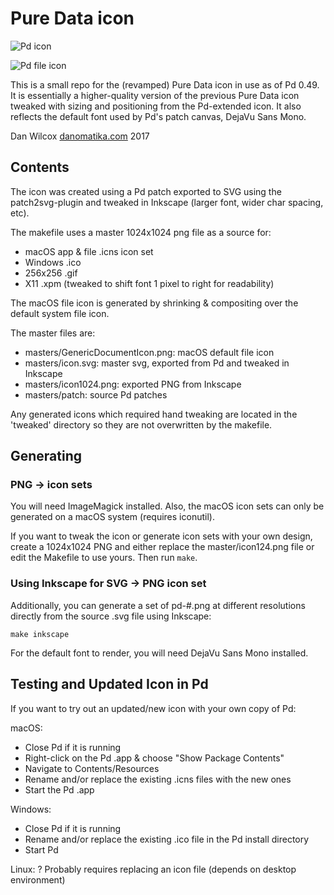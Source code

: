# Pure Data icon

![Pd icon](https://github.com/pure-data/pd-icon/raw/master/masters/icon1024.png)

![Pd file icon](https://github.com/pure-data/pd-icon/raw/master/pd-file.png)

This is a small repo for the (revamped) Pure Data icon in use as of Pd 0.49. It is essentially a higher-quality version of the previous Pure Data icon tweaked with sizing and positioning from the Pd-extended icon. It also reflects the default font used by Pd's patch canvas, DejaVu Sans Mono.

Dan Wilcox [danomatika.com](http://danomatika.com) 2017

Contents
--------

The icon was created using a Pd patch exported to SVG using the patch2svg-plugin and tweaked in Inkscape (larger font, wider char spacing, etc).

The makefile uses a master 1024x1024 png file as a source for:

* macOS app & file .icns icon set
* Windows .ico
* 256x256 .gif
* X11 .xpm (tweaked to shift font 1 pixel to right for readability)

The macOS file icon is generated by shrinking & compositing over the default system file icon.

The master files are:

* masters/GenericDocumentIcon.png: macOS default file icon
* masters/icon.svg: master svg, exported from Pd and tweaked in Inkscape
* masters/icon1024.png: exported PNG from Inkscape
* masters/patch: source Pd patches

Any generated icons which required hand tweaking are located in the 'tweaked' directory so they are not overwritten by the makefile.

Generating
----------

### PNG -> icon sets

You will need ImageMagick installed. Also, the macOS icon sets can only be generated on a macOS system (requires iconutil).

If you want to tweak the icon or generate icon sets with your own design, create a 1024x1024 PNG and either replace the master/icon124.png file or edit the Makefile to use yours. Then run `make`.

### Using Inkscape for SVG -> PNG icon set

Additionally, you can generate a set of pd-#.png at different resolutions directly from the source .svg file using Inkscape:

    make inkscape

For the default font to render, you will need DejaVu Sans Mono installed.

Testing and Updated Icon in Pd
------------------------------

If you want to try out an updated/new icon with your own copy of Pd:

macOS: 

  * Close Pd if it is running
  * Right-click on the Pd .app & choose "Show Package Contents"
  * Navigate to Contents/Resources
  * Rename and/or replace the existing .icns files with the new ones
  * Start the Pd .app

Windows:
  
  * Close Pd if it is running
  * Rename and/or replace the existing .ico file in the Pd install directory
  * Start Pd

Linux: ? Probably requires replacing an icon file (depends on desktop environment)
